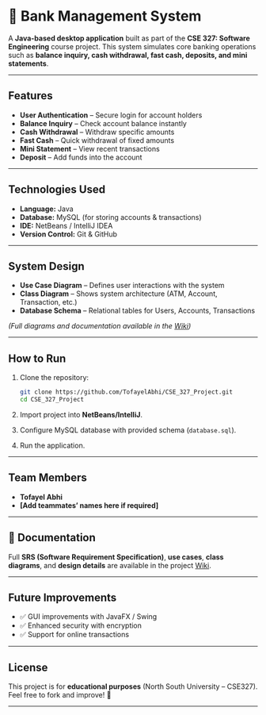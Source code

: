 

# 🏦 Bank Management System

A **Java-based desktop application** built as part of the **CSE 327: Software Engineering** course project.
This system simulates core banking operations such as **balance inquiry, cash withdrawal, fast cash, deposits, and mini statements**.

---

##  Features

*  **User Authentication** – Secure login for account holders
*  **Balance Inquiry** – Check account balance instantly
*  **Cash Withdrawal** – Withdraw specific amounts
*  **Fast Cash** – Quick withdrawal of fixed amounts
*  **Mini Statement** – View recent transactions
*  **Deposit** – Add funds into the account

---

##  Technologies Used

* **Language:** Java
* **Database:** MySQL (for storing accounts & transactions)
* **IDE:** NetBeans / IntelliJ IDEA
* **Version Control:** Git & GitHub

---

##  System Design

* **Use Case Diagram** – Defines user interactions with the system
* **Class Diagram** – Shows system architecture (ATM, Account, Transaction, etc.)
* **Database Schema** – Relational tables for Users, Accounts, Transactions

*(Full diagrams and documentation available in the [Wiki](./wiki))*

---

##  How to Run

1. Clone the repository:

   ```bash
   git clone https://github.com/TofayelAbhi/CSE_327_Project.git
   cd CSE_327_Project
   ```
2. Import project into **NetBeans/IntelliJ**.
3. Configure MySQL database with provided schema (`database.sql`).
4. Run the application.

---

## Team Members

* **Tofayel Abhi**
* **\[Add teammates’ names here if required]**

---

## 📄 Documentation

Full **SRS (Software Requirement Specification)**, **use cases**, **class diagrams**, and **design details** are available in the project [Wiki](https://github.com/TofayelAbhi/CSE_327_Project/wiki).

---

## Future Improvements

* ✅ GUI improvements with JavaFX / Swing
* ✅ Enhanced security with encryption
* ✅ Support for online transactions

---

## License

This project is for **educational purposes** (North South University – CSE327).
Feel free to fork and improve! 🚀

---
